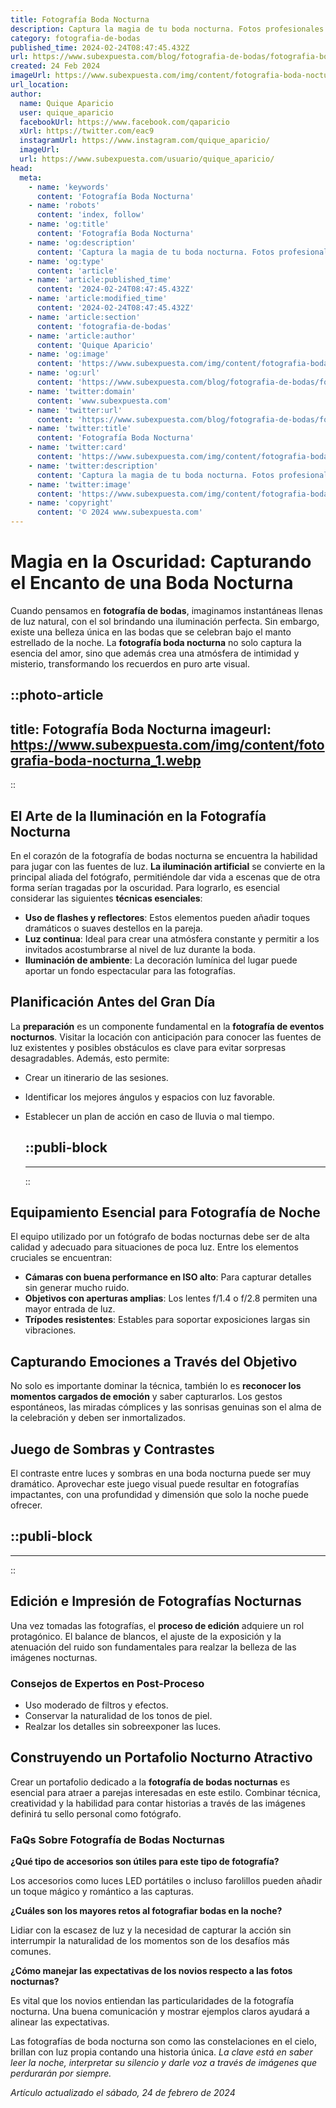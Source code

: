 ```yaml
---
title: Fotografía Boda Nocturna
description: Captura la magia de tu boda nocturna. Fotos profesionales que reflejan cada momento único bajo las estrellas. Tu amor, inmortalizado.
category: fotografia-de-bodas
published_time: 2024-02-24T08:47:45.432Z
url: https://www.subexpuesta.com/blog/fotografia-de-bodas/fotografia-boda-nocturna
created: 24 Feb 2024
imageUrl: https://www.subexpuesta.com/img/content/fotografia-boda-nocturna_1.webp
url_location:
author:
  name: Quique Aparicio
  user: quique_aparicio
  facebookUrl: https://www.facebook.com/qaparicio
  xUrl: https://twitter.com/eac9
  instagramUrl: https://www.instagram.com/quique_aparicio/
  imageUrl: 
  url: https://www.subexpuesta.com/usuario/quique_aparicio/
head:
  meta:
    - name: 'keywords'
      content: 'Fotografía Boda Nocturna'
    - name: 'robots'
      content: 'index, follow'
    - name: 'og:title'
      content: 'Fotografía Boda Nocturna'
    - name: 'og:description'
      content: 'Captura la magia de tu boda nocturna. Fotos profesionales que reflejan cada momento único bajo las estrellas. Tu amor, inmortalizado.'
    - name: 'og:type'
      content: 'article'
    - name: 'article:published_time'
      content: '2024-02-24T08:47:45.432Z'
    - name: 'article:modified_time'
      content: '2024-02-24T08:47:45.432Z'
    - name: 'article:section'
      content: 'fotografia-de-bodas'
    - name: 'article:author'
      content: 'Quique Aparicio'
    - name: 'og:image'
      content: 'https://www.subexpuesta.com/img/content/fotografia-boda-nocturna_1.webp'
    - name: 'og:url'
      content: 'https://www.subexpuesta.com/blog/fotografia-de-bodas/fotografia-boda-nocturna'
    - name: 'twitter:domain'
      content: 'www.subexpuesta.com'
    - name: 'twitter:url'
      content: 'https://www.subexpuesta.com/blog/fotografia-de-bodas/fotografia-boda-nocturna'
    - name: 'twitter:title'
      content: 'Fotografía Boda Nocturna'
    - name: 'twitter:card'
      content: 'https://www.subexpuesta.com/img/content/fotografia-boda-nocturna_1.webp'
    - name: 'twitter:description'
      content: 'Captura la magia de tu boda nocturna. Fotos profesionales que reflejan cada momento único bajo las estrellas. Tu amor, inmortalizado.'
    - name: 'twitter:image'
      content: 'https://www.subexpuesta.com/img/content/fotografia-boda-nocturna_1.webp'
    - name: 'copyright'
      content: '© 2024 www.subexpuesta.com'
---
```

# Magia en la Oscuridad: Capturando el Encanto de una Boda Nocturna

Cuando pensamos en **fotografía de bodas**, imaginamos instantáneas llenas de luz natural, con el sol brindando una iluminación perfecta. Sin embargo, existe una belleza única en las bodas que se celebran bajo el manto estrellado de la noche. La **fotografía boda nocturna** no solo captura la esencia del amor, sino que además crea una atmósfera de intimidad y misterio, transformando los recuerdos en puro arte visual.


::photo-article
---
title: Fotografía Boda Nocturna
imageurl: https://www.subexpuesta.com/img/content/fotografia-boda-nocturna_1.webp
---
::



## El Arte de la Iluminación en la Fotografía Nocturna

En el corazón de la fotografía de bodas nocturna se encuentra la habilidad para jugar con las fuentes de luz. **La iluminación artificial** se convierte en la principal aliada del fotógrafo, permitiéndole dar vida a escenas que de otra forma serían tragadas por la oscuridad. Para lograrlo, es esencial considerar las siguientes **técnicas esenciales**:

- **Uso de flashes y reflectores**: Estos elementos pueden añadir toques dramáticos o suaves destellos en la pareja.
- **Luz continua**: Ideal para crear una atmósfera constante y permitir a los invitados acostumbrarse al nivel de luz durante la boda.
- **Iluminación de ambiente**: La decoración lumínica del lugar puede aportar un fondo espectacular para las fotografías.

## Planificación Antes del Gran Día

La **preparación** es un componente fundamental en la **fotografía de eventos nocturnos**. Visitar la locación con anticipación para conocer las fuentes de luz existentes y posibles obstáculos es clave para evitar sorpresas desagradables. Además, esto permite:

- Crear un itinerario de las sesiones.
- Identificar los mejores ángulos y espacios con luz favorable.
- Establecer un plan de acción en caso de lluvia o mal tiempo.


  ::publi-block
  ---
  ---
  ::
  
  

## Equipamiento Esencial para Fotografía de Noche

El equipo utilizado por un fotógrafo de bodas nocturnas debe ser de alta calidad y adecuado para situaciones de poca luz. Entre los elementos cruciales se encuentran:

- **Cámaras con buena performance en ISO alto**: Para capturar detalles sin generar mucho ruido.
- **Objetivos con aperturas amplias**: Los lentes f/1.4 o f/2.8 permiten una mayor entrada de luz.
- **Trípodes resistentes**: Estables para soportar exposiciones largas sin vibraciones.

## Capturando Emociones a Través del Objetivo

No solo es importante dominar la técnica, también lo es **reconocer los momentos cargados de emoción** y saber capturarlos. Los gestos espontáneos, las miradas cómplices y las sonrisas genuinas son el alma de la celebración y deben ser inmortalizados.

## Juego de Sombras y Contrastes

El contraste entre luces y sombras en una boda nocturna puede ser muy dramático. Aprovechar este juego visual puede resultar en fotografías impactantes, con una profundidad y dimensión que solo la noche puede ofrecer.


  ::publi-block
  ---
  ---
  ::
  
  

## Edición e Impresión de Fotografías Nocturnas

Una vez tomadas las fotografías, el **proceso de edición** adquiere un rol protagónico. El balance de blancos, el ajuste de la exposición y la atenuación del ruido son fundamentales para realzar la belleza de las imágenes nocturnas.

### Consejos de Expertos en Post-Proceso

- Uso moderado de filtros y efectos.
- Conservar la naturalidad de los tonos de piel.
- Realzar los detalles sin sobreexponer las luces.

## Construyendo un Portafolio Nocturno Atractivo

Crear un portafolio dedicado a la **fotografía de bodas nocturnas** es esencial para atraer a parejas interesadas en este estilo. Combinar técnica, creatividad y la habilidad para contar historias a través de las imágenes definirá tu sello personal como fotógrafo.

### FaQs Sobre Fotografía de Bodas Nocturnas

**¿Qué tipo de accesorios son útiles para este tipo de fotografía?**

Los accesorios como luces LED portátiles o incluso farolillos pueden añadir un toque mágico y romántico a las capturas.

**¿Cuáles son los mayores retos al fotografiar bodas en la noche?**

Lidiar con la escasez de luz y la necesidad de capturar la acción sin interrumpir la naturalidad de los momentos son de los desafíos más comunes.

**¿Cómo manejar las expectativas de los novios respecto a las fotos nocturnas?**

Es vital que los novios entiendan las particularidades de la fotografía nocturna. Una buena comunicación y mostrar ejemplos claros ayudará a alinear las expectativas.

Las fotografías de boda nocturna son como las constelaciones en el cielo, brillan con luz propia contando una historia única. *La clave está en saber leer la noche, interpretar su silencio y darle voz a través de imágenes que perdurarán por siempre.*

_Artículo actualizado el sábado, 24 de febrero de 2024_